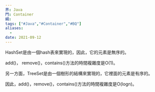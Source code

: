 ```yaml
---
界: Java
門: Container
綱: 
tags: ["#Java","#Container","#BQ"]
aliases:
  - 
date: 2021-09-12
---
```


HashSet是由一個hash表來實現的，因此，它的元素是無序的。

add()， remove()，contains()方法的時間複雜度是O(1)。

另一方面，TreeSet是由一個樹形的結構來實現的，它裡面的元素是有序的。

因此，add()，remove()，contains()方法的時間複雜度是O(logn)。